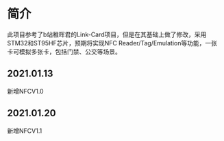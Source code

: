 # 简介

此项目参考了b站稚晖君的Link-Card项目，但是在其基础上做了修改，采用STM32和ST95HF芯片，预期将实现NFC Reader/Tag/Emulation等功能，一张卡可模拟多张卡，包括门禁、公交等场景。

## 2021.01.13

新增NFCV1.0

## 2021.01.20

新增NFCV1.1

